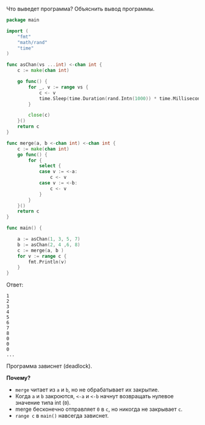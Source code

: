 Что выведет программа? Объяснить вывод программы.

```go
package main

import (
	"fmt"
	"math/rand"
	"time"
)

func asChan(vs ...int) <-chan int {
	c := make(chan int)

	go func() {
		for _, v := range vs {
			c <- v
			time.Sleep(time.Duration(rand.Intn(1000)) * time.Millisecond)
		}

		close(c)
	}()
	return c
}

func merge(a, b <-chan int) <-chan int {
	c := make(chan int)
	go func() {
		for {
			select {
			case v := <-a:
				c <- v
			case v := <-b:
				c <- v
			}
		}
	}()
	return c
}

func main() {

	a := asChan(1, 3, 5, 7)
	b := asChan(2, 4 ,6, 8)
	c := merge(a, b )
	for v := range c {
		fmt.Println(v)
	}
}
```

Ответ:
```
1  
2  
3  
4  
5  
6  
7  
8  
0  
0  
0  
...
```
Программа зависнет (deadlock).

**Почему?**
- `merge` читает из `a` и `b`, но не обрабатывает их закрытие.
- Когда `a` и `b` закроются, `<-a` и `<-b` начнут возвращать нулевое значение типа int (`0`).
- merge бесконечно отправляет `0` в `c`, но никогда не закрывает `c`.
- `range c` в `main()` навсегда зависнет.
